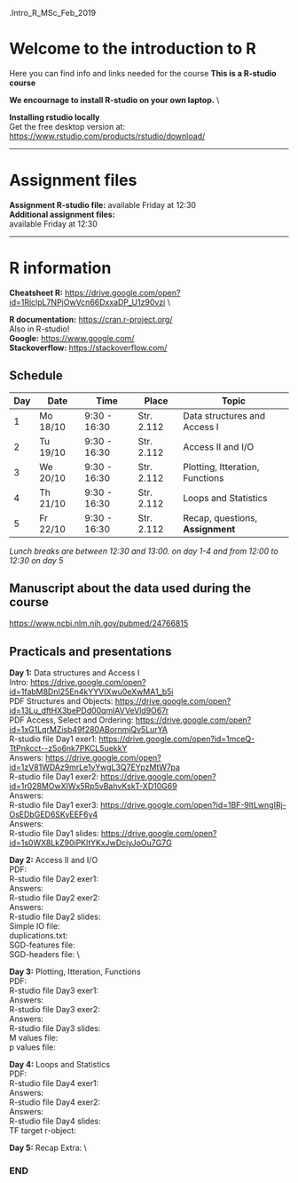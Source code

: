 .Intro_R_MSc_Feb_2019

# Welcome to the introduction to R

Here you can find info and links needed for the course
**This is a R-studio course**

**We encournage to install R-studio on your own laptop.** \

**Installing rstudio locally**\
Get the free desktop version at:
https://www.rstudio.com/products/rstudio/download/


--------------------------------------------------------------------------------------
# Assignment files 

**Assignment R-studio file:** available Friday at 12:30 \
**Additional assignment files:** \
available Friday at 12:30

--------------------------------------------------------------------------------------

# R information

**Cheatsheet R:** https://drive.google.com/open?id=1RiclpL7NPjOwVcn66DxxaDP_U1z90vzi \

**R documentation:** https://cran.r-project.org/ \
Also in R-studio! \
**Google:** https://www.google.com/ \
**Stackoverflow:** https://stackoverflow.com/ 

## Schedule

| Day | Date     | Time          | Place      | Topic                            |
|-----|----------|---------------|------------|----------------------------------|
| 1   | Mo 18/10 |  9:30 - 16:30 | Str. 2.112 | Data structures and Access I     |
| 2   | Tu 19/10 |  9:30 - 16:30 | Str. 2.112 | Access II and I/O                |
| 3   | We 20/10 |  9:30 - 16:30 | Str. 2.112 | Plotting, Itteration, Functions  |
| 4   | Th 21/10 |  9:30 - 16:30 | Str. 2.112 | Loops and Statistics             |
| 5   | Fr 22/10 |  9:30 - 16:30 | Str. 2.112 | Recap, questions, **Assignment** |


*Lunch breaks are between 12:30 and 13:00. on day 1-4 and from 12:00 to 12:30 on day 5*

## Manuscript about the data used during the course
https://www.ncbi.nlm.nih.gov/pubmed/24766815

## Practicals and presentations ###

**Day 1:** Data structures and Access I\
Intro: https://drive.google.com/open?id=1fabM8DnI25En4kYYVIXwu0eXwMA1_b5i \
PDF Structures and Objects: https://drive.google.com/open?id=13Lu_dftHX3bePDd00qmlAVVeVld9O67r \
PDF Access, Select and Ordering: https://drive.google.com/open?id=1xG1LqrMZisb49f280ABornmjQv5LurYA \
R-studio file Day1 exer1: https://drive.google.com/open?id=1mceQ-TtPnkcct--z5o6nk7PKCL5uekkY \
Answers: https://drive.google.com/open?id=1zV81WDAz9mrLe1vYwgL3Q7EYpzMtW7pa \
R-studio file Day1 exer2: https://drive.google.com/open?id=1r028MOwXIWx5Rp5vBahvKskT-XD10G69 \
Answers: \
R-studio file Day1 exer3: https://drive.google.com/open?id=1BF-9ltLwngIRj-OsEDbGED6SKvEEF6y4 \
Answers: \
R-studio file Day1 slides: https://drive.google.com/open?id=1s0WX8LkZ90iPKltYKxJwDciyJoOu7G7G  

**Day 2:** Access II and I/O \
PDF:  \
R-studio file Day2 exer1:  \
Answers: \
R-studio file Day2 exer2:  \
Answers: \
R-studio file Day2 slides: \
Simple IO file: \
duplications.txt: \
SGD-features file: \
SGD-headers file: \

**Day 3:** Plotting, Itteration, Functions\
PDF:  \
R-studio file Day3 exer1:  \
Answers: \
R-studio file Day3 exer2:  \
Answers: \
R-studio file Day3 slides: \
M values file: \
p values file: 

**Day 4:** Loops and Statistics \
PDF:  \
R-studio file Day4 exer1:  \
Answers: \
R-studio file Day4 exer2:  \
Answers: \
R-studio file Day4 slides: \
TF target r-object:

**Day 5:** Recap
Extra:  \



### END


